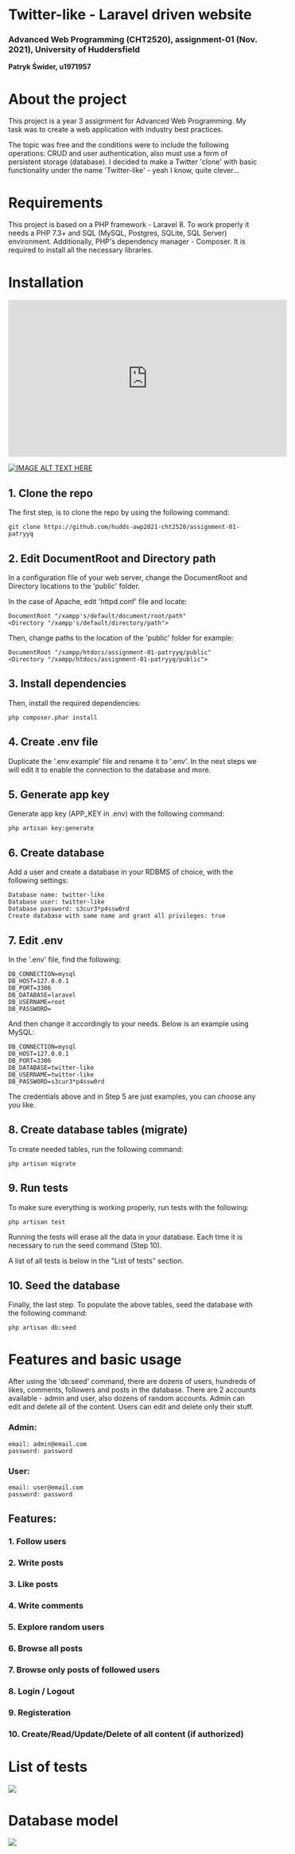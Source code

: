 # **Twitter-like** - Laravel driven website
### **Advanced Web Programming (CHT2520), assignment-01 (Nov. 2021), University of Huddersfield** 
**Patryk Świder, u1971957**

# **About the project**

This project is a year 3 assignment for Advanced Web Programming. My task was to create a web application with industry best practices.

The topic was free and the conditions were to include the following operations: CRUD and user authentication, also must use a form of 
persistent storage (database). 
I decided to make a Twitter 'clone' with basic functionality under the name 'Twitter-like' - yeah I know, quite clever...

# **Requirements**
This project is based on a PHP framework - Laravel 8. To work properly it needs a PHP 7.3+ and SQL (MySQL, Postgres, SQLite, SQL Server) environment. Additionally, PHP's dependency manager - Composer. It is required to install all the necessary libraries.

# **Installation**

<iframe width="560" height="315" src="https://www.youtube.com/embed/ZrtqsJIGuzM" title="YouTube video player" frameborder="0" allow="accelerometer; autoplay; clipboard-write; encrypted-media; gyroscope; picture-in-picture" allowfullscreen></iframe>

[![IMAGE ALT TEXT HERE](https://img.youtube.com/vi/ZrtqsJIGuzM/0.jpg)](https://www.youtube.com/watch?v=ZrtqsJIGuzM)

## 1. Clone the repo
The first step, is to clone the repo by using the following command:
```
git clone https://github.com/hudds-awp2021-cht2520/assignment-01-patryyq
```

## 2. Edit DocumentRoot and Directory path
In a configuration file of your web server, change the DocumentRoot and Directory locations to the 'public' folder. 

In the case of Apache, edit 'httpd.conf' file and locate:
```
DocumentRoot "/xampp's/default/document/root/path"
<Directory "/xampp's/default/directory/path">
```
Then, change paths to the location of the 'public' folder for example:
```
DocumentRoot "/xampp/htdocs/assignment-01-patryyq/public"
<Directory "/xampp/htdocs/assignment-01-patryyq/public">

```
## 3. Install dependencies
Then, install the required dependencies:
```
php composer.phar install
```


## 4. Create .env file
Duplicate the '.env.example' file and rename it to '.env'. In the next steps we will edit it to enable the connection to the database and more.

## 5. Generate app key
Generate app key (APP_KEY in .env) with the following command:

```
php artisan key:generate
```


## 6. Create database
Add a user and create a database in your RDBMS of choice, with the following settings:
```
Database name: twitter-like
Database user: twitter-like
Database password: s3cur3*p4ssw0rd
Create database with same name and grant all privileges: true
```


## 7. Edit .env
In the '.env' file, find the following:
```
DB_CONNECTION=mysql
DB_HOST=127.0.0.1
DB_PORT=3306
DB_DATABASE=laravel
DB_USERNAME=root
DB_PASSWORD=
```

And then change it accordingly to your needs. Below is an example using MySQL:
```
DB_CONNECTION=mysql
DB_HOST=127.0.0.1
DB_PORT=3306
DB_DATABASE=twitter-like
DB_USERNAME=twitter-like
DB_PASSWORD=s3cur3*p4ssw0rd
```
The credentials above and in Step 5 are just examples, you can choose any you like.

## 8. Create database tables (migrate)
To create needed tables, run the following command:
```
php artisan migrate
```

## 9. Run tests
To make sure everything is working properly, run tests with the following:

```
php artisan test
```
Running the tests will erase all the data in your database. Each time it is necessary to run the seed command (Step 10).

A list of all tests is below in the "List of tests" section.

## 10. Seed the database
Finally, the last step. To populate the above tables, seed the database with the following command:
```
php artisan db:seed
```
# **Features and basic usage**
After using the 'db:seed' command, there are dozens of users, hundreds of likes, comments, followers and posts in the database. 
There are 2 accounts available - admin and user, also dozens of random accounts. Admin can edit and delete all of the content. Users can edit and delete only their stuff.

### **Admin:**
```
email: admin@email.com
password: password
```

### **User:**
```
email: user@email.com
password: password
```
## **Features:**
### 1. Follow users
### 2. Write posts
### 3. Like posts
### 4. Write comments
### 5. Explore random users
### 6. Browse all posts
### 7. Browse only posts of followed users
### 8. Login / Logout
### 9. Registeration
### 10. Create/Read/Update/Delete of all content (if authorized)

# **List of tests**
<img src="screenshots/tests.jpg">



# **Database model**
<img src="screenshots/database_model.png">




